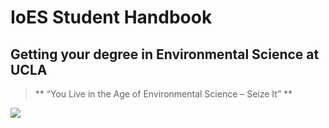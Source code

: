 # IoES Student Handbook

## Getting your degree in Environmental Science at UCLA

> ** “You Live in the Age of Environmental Science – Seize It” **

![](.gitbook/assets/la-river-1600w.jpg)

